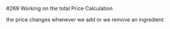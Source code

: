 #269 Working on the total Price Calculation

the price changes whenever we add or we remove an ingredient
